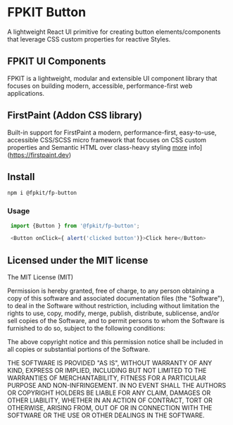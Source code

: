 # FPKIT Button

A lightweight React UI primitive for creating button elements/components that leverage CSS custom properties for reactive Styles.

## FPKIT UI Components

FPKIT is a lightweight, modular and extensible UI component library that focuses on building modern, accessible, performance-first web applications.

## FirstPaint (Addon CSS library)

Built-in support for FirstPaint a modern, performance-first, easy-to-use, accessible CSS/SCSS micro framework that focuses on CSS custom properties and Semantic HTML over class-heavy styling [more](https://firstpaint.dev) info](https://firstpaint.dev)

## Install

 ```bash
npm i @fpkit/fp-button
 ```

### Usage

```js
 import {Button } from '@fpkit/fp-button';

 <Button onClick={ alert('clicked button')}>Click here</Button>

 ```

## Licensed under the MIT license

The MIT License (MIT)

Permission is hereby granted, free of charge, to any person obtaining a copy of this software and associated documentation files (the "Software"), to deal in the Software without restriction, including without limitation the rights to use, copy, modify, merge, publish, distribute, sublicense, and/or sell copies of the Software, and to permit persons to whom the Software is furnished to do so, subject to the following conditions:

The above copyright notice and this permission notice shall be included in all copies or substantial portions of the Software.

THE SOFTWARE IS PROVIDED "AS IS", WITHOUT WARRANTY OF ANY KIND, EXPRESS OR IMPLIED, INCLUDING BUT NOT LIMITED TO THE WARRANTIES OF MERCHANTABILITY, FITNESS FOR A PARTICULAR PURPOSE AND NON-INFRINGEMENT. IN NO EVENT SHALL THE AUTHORS OR COPYRIGHT HOLDERS BE LIABLE FOR ANY CLAIM, DAMAGES OR OTHER LIABILITY, WHETHER IN AN ACTION OF CONTRACT, TORT OR OTHERWISE, ARISING FROM, OUT OF OR IN CONNECTION WITH THE SOFTWARE OR THE USE OR OTHER DEALINGS IN THE SOFTWARE.
